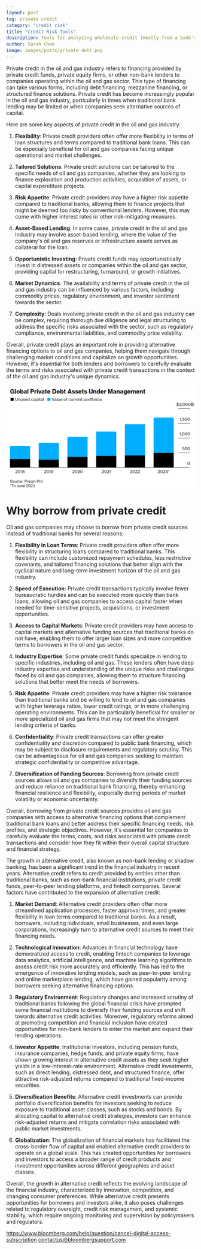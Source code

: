 ```yaml
---
layout: post
tag: private credit
category: "credit risk"
title: "Credit Risk Tools"
description: Tools for analyzing wholesale credit (mostly from a bank's perspective)
author: Sarah Chen
image: images/posts/private_debt.png
---
```



Private credit in the oil and gas industry refers to financing provided by private credit funds, private equity firms, or other non-bank lenders to companies operating within the oil and gas sector. This type of financing can take various forms, including debt financing, mezzanine financing, or structured finance solutions. Private credit has become increasingly popular in the oil and gas industry, particularly in times when traditional bank lending may be limited or when companies seek alternative sources of capital.

Here are some key aspects of private credit in the oil and gas industry:

1. **Flexibility**: Private credit providers often offer more flexibility in terms of loan structures and terms compared to traditional bank loans. This can be especially beneficial for oil and gas companies facing unique operational and market challenges.

2. **Tailored Solutions**: Private credit solutions can be tailored to the specific needs of oil and gas companies, whether they are looking to finance exploration and production activities, acquisition of assets, or capital expenditure projects.

3. **Risk Appetite**: Private credit providers may have a higher risk appetite compared to traditional banks, allowing them to finance projects that might be deemed too risky by conventional lenders. However, this may come with higher interest rates or other risk-mitigating measures.

4. **Asset-Based Lending**: In some cases, private credit in the oil and gas industry may involve asset-based lending, where the value of the company's oil and gas reserves or infrastructure assets serves as collateral for the loan.

5. **Opportunistic Investing**: Private credit funds may opportunistically invest in distressed assets or companies within the oil and gas sector, providing capital for restructuring, turnaround, or growth initiatives.

6. **Market Dynamics**: The availability and terms of private credit in the oil and gas industry can be influenced by various factors, including commodity prices, regulatory environment, and investor sentiment towards the sector.

7. **Complexity**: Deals involving private credit in the oil and gas industry can be complex, requiring thorough due diligence and legal structuring to address the specific risks associated with the sector, such as regulatory compliance, environmental liabilities, and commodity price volatility.

Overall, private credit plays an important role in providing alternative financing options to oil and gas companies, helping them navigate through challenging market conditions and capitalize on growth opportunities. However, it's essential for both lenders and borrowers to carefully evaluate the terms and risks associated with private credit transactions in the context of the oil and gas industry's unique dynamics.

![private debt](../images/posts/private_debt.PNG)

# Why borrow from private credit
Oil and gas companies may choose to borrow from private credit sources instead of traditional banks for several reasons:

1. **Flexibility in Loan Terms**: Private credit providers often offer more flexibility in structuring loans compared to traditional banks. This flexibility can include customized repayment schedules, less restrictive covenants, and tailored financing solutions that better align with the cyclical nature and long-term investment horizon of the oil and gas industry.

2. **Speed of Execution**: Private credit transactions typically involve fewer bureaucratic hurdles and can be executed more quickly than bank loans, allowing oil and gas companies to access capital faster when needed for time-sensitive projects, acquisitions, or investment opportunities.

3. **Access to Capital Markets**: Private credit providers may have access to capital markets and alternative funding sources that traditional banks do not have, enabling them to offer larger loan sizes and more competitive terms to borrowers in the oil and gas sector.

4. **Industry Expertise**: Some private credit funds specialize in lending to specific industries, including oil and gas. These lenders often have deep industry expertise and understanding of the unique risks and challenges faced by oil and gas companies, allowing them to structure financing solutions that better meet the needs of borrowers.

5. **Risk Appetite**: Private credit providers may have a higher risk tolerance than traditional banks and be willing to lend to oil and gas companies with higher leverage ratios, lower credit ratings, or in more challenging operating environments. This can be particularly beneficial for smaller or more specialized oil and gas firms that may not meet the stringent lending criteria of banks.

6. **Confidentiality**: Private credit transactions can offer greater confidentiality and discretion compared to public bank financing, which may be subject to disclosure requirements and regulatory scrutiny. This can be advantageous for oil and gas companies seeking to maintain strategic confidentiality or competitive advantage.

7. **Diversification of Funding Sources**: Borrowing from private credit sources allows oil and gas companies to diversify their funding sources and reduce reliance on traditional bank financing, thereby enhancing financial resilience and flexibility, especially during periods of market volatility or economic uncertainty.

Overall, borrowing from private credit sources provides oil and gas companies with access to alternative financing options that complement traditional bank loans and better address their specific financing needs, risk profiles, and strategic objectives. However, it's essential for companies to carefully evaluate the terms, costs, and risks associated with private credit transactions and consider how they fit within their overall capital structure and financial strategy.
<!--  -->
The growth in alternative credit, also known as non-bank lending or shadow banking, has been a significant trend in the financial industry in recent years. Alternative credit refers to credit provided by entities other than traditional banks, such as non-bank financial institutions, private credit funds, peer-to-peer lending platforms, and fintech companies. Several factors have contributed to the expansion of alternative credit:

1. **Market Demand**: Alternative credit providers often offer more streamlined application processes, faster approval times, and greater flexibility in loan terms compared to traditional banks. As a result, borrowers, including individuals, small businesses, and even large corporations, increasingly turn to alternative credit sources to meet their financing needs.

2. **Technological Innovation**: Advances in financial technology have democratized access to credit, enabling fintech companies to leverage data analytics, artificial intelligence, and machine learning algorithms to assess credit risk more accurately and efficiently. This has led to the emergence of innovative lending models, such as peer-to-peer lending and online marketplace lending, which have gained popularity among borrowers seeking alternative financing options.

3. **Regulatory Environment**: Regulatory changes and increased scrutiny of traditional banks following the global financial crisis have prompted some financial institutions to diversify their funding sources and shift towards alternative credit activities. Moreover, regulatory reforms aimed at promoting competition and financial inclusion have created opportunities for non-bank lenders to enter the market and expand their lending operations.

4. **Investor Appetite**: Institutional investors, including pension funds, insurance companies, hedge funds, and private equity firms, have shown growing interest in alternative credit assets as they seek higher yields in a low-interest-rate environment. Alternative credit investments, such as direct lending, distressed debt, and structured finance, offer attractive risk-adjusted returns compared to traditional fixed-income securities.

5. **Diversification Benefits**: Alternative credit investments can provide portfolio diversification benefits for investors seeking to reduce exposure to traditional asset classes, such as stocks and bonds. By allocating capital to alternative credit strategies, investors can enhance risk-adjusted returns and mitigate correlation risks associated with public market investments.

6. **Globalization**: The globalization of financial markets has facilitated the cross-border flow of capital and enabled alternative credit providers to operate on a global scale. This has created opportunities for borrowers and investors to access a broader range of credit products and investment opportunities across different geographies and asset classes.

Overall, the growth in alternative credit reflects the evolving landscape of the financial industry, characterized by innovation, competition, and changing consumer preferences. While alternative credit presents opportunities for borrowers and investors alike, it also poses challenges related to regulatory oversight, credit risk management, and systemic stability, which require ongoing monitoring and supervision by policymakers and regulators.


https://www.bloomberg.com/help/question/cancel-digital-access-subscription
contactus@bloombergsupport.com
